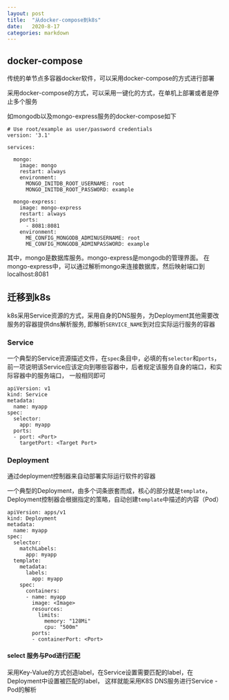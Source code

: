 ```yaml
---
layout: post
title:  "从docker-compose到k8s"
date:   2020-8-17
categories: markdown
---
```


## docker-compose

传统的单节点多容器docker软件，可以采用docker-compose的方式进行部署

采用docker-compose的方式，可以采用一键化的方式，在单机上部署或者是停止多个服务

如mongodb以及mongo-express服务的docker-compose如下

```
# Use root/example as user/password credentials
version: '3.1'

services:

  mongo:
    image: mongo
    restart: always
    environment:
      MONGO_INITDB_ROOT_USERNAME: root
      MONGO_INITDB_ROOT_PASSWORD: example

  mongo-express:
    image: mongo-express
    restart: always
    ports:
      - 8081:8081
    environment:
      ME_CONFIG_MONGODB_ADMINUSERNAME: root
      ME_CONFIG_MONGODB_ADMINPASSWORD: example
```

其中，mongo是数据库服务。mongo-express是mongodb的管理界面。
在mongo-express中，可以通过解析mongo来连接数据库，然后映射端口到localhost:8081

## 迁移到k8s

k8s采用Service资源的方式，采用自身的DNS服务，为Deployment其他需要改服务的容器提供dns解析服务,
即解析`SERVICE_NAME`到对应实际运行服务的容器

### Service

一个典型的Service资源描述文件，在`spec`条目中，必填的有`selector`和`ports`，
前一项说明该Service应该定向到哪些容器中，后者规定该服务自身的端口，和实际容器中的服务端口，
一般相同即可

```
apiVersion: v1
kind: Service
metadata:
  name: myapp
spec:
  selector:
    app: myapp
  ports:
  - port: <Port>
    targetPort: <Target Port>
```

### Deployment

通过deployment控制器来自动部署实际运行软件的容器

一个典型的Deployment，由多个词条嵌套而成，核心的部分就是`template`，
Deployment控制器会根据指定的策略，自动创建`template`中描述的内容（Pod）

```
apiVersion: apps/v1
kind: Deployment
metadata:
  name: myapp
spec:
  selector:
    matchLabels:
      app: myapp
  template:
    metadata:
      labels:
        app: myapp
    spec:
      containers:
      - name: myapp
        image: <Image>
        resources:
          limits:
            memory: "128Mi"
            cpu: "500m"
        ports:
        - containerPort: <Port>
```

#### select 服务与Pod进行匹配

采用Key-Value的方式创造label，在Service设置需要匹配的label，在Deployment中设置被匹配的label，
这样就能采用K8S DNS服务进行Service - Pod的解析